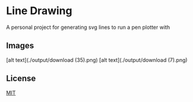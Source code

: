 # Line Drawing

A personal project for generating svg lines to run a pen plotter with

## Images

[alt text](./output/download (35).png)
[alt text](./output/download (7).png)

## License

[MIT](https://choosealicense.com/licenses/mit/)
